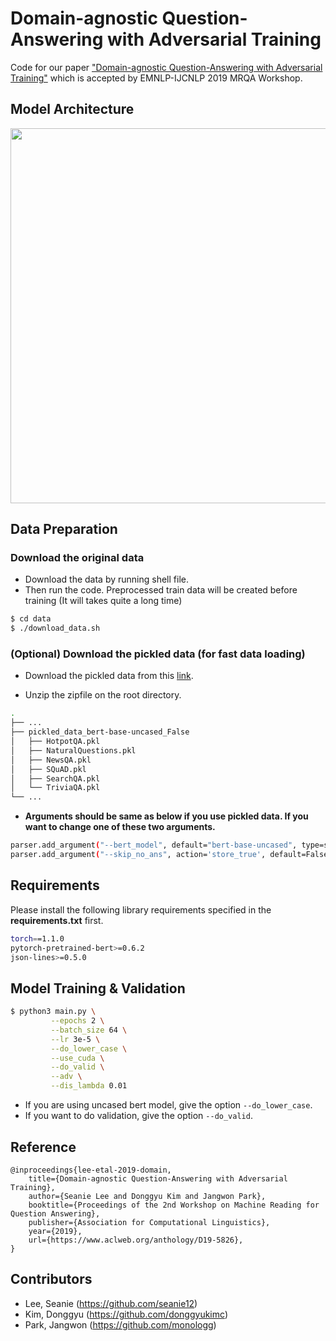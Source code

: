 # Domain-agnostic Question-Answering with Adversarial Training

Code for our paper ["Domain-agnostic Question-Answering with Adversarial Training"](https://arxiv.org/abs/1910.09342) which is accepted by EMNLP-IJCNLP 2019 MRQA Workshop.

## Model Architecture

<p float="left" align="center">
    <img width="600" src="https://user-images.githubusercontent.com/28896432/77992903-0076db00-7362-11ea-98eb-799983177efc.png" />  
</p>

## Data Preparation

### Download the original data

- Download the data by running shell file.
- Then run the code. Preprocessed train data will be created before training (It will takes quite a long time)

```bash
$ cd data
$ ./download_data.sh
```

### (Optional) Download the pickled data (for fast data loading)

- Download the pickled data from this [link](https://drive.google.com/open?id=1-IHdLL4oLOI_Ur8ej-KUZ4kVGGuSKcJ2).

- Unzip the zipfile on the root directory.

```bash
.
├── ...
├── pickled_data_bert-base-uncased_False
│   ├── HotpotQA.pkl
│   ├── NaturalQuestions.pkl
│   ├── NewsQA.pkl
│   ├── SQuAD.pkl
│   ├── SearchQA.pkl
│   └── TriviaQA.pkl
└── ...

```

- **Arguments should be same as below if you use pickled data. If you want to change one of these two arguments.**

```bash
parser.add_argument("--bert_model", default="bert-base-uncased", type=str, help="Bert model")
parser.add_argument("--skip_no_ans", action='store_true', default=False, help="whether to exclude no answer example")
```

## Requirements

Please install the following library requirements specified in the **requirements.txt** first.

```bash
torch==1.1.0
pytorch-pretrained-bert>=0.6.2
json-lines>=0.5.0
```

## Model Training & Validation

```bash
$ python3 main.py \
         --epochs 2 \
         --batch_size 64 \
         --lr 3e-5 \
         --do_lower_case \
         --use_cuda \
         --do_valid \
         --adv \
         --dis_lambda 0.01
```

- If you are using uncased bert model, give the option `--do_lower_case`.
- If you want to do validation, give the option `--do_valid`.

## Reference

```
@inproceedings{lee-etal-2019-domain,
    title={Domain-agnostic Question-Answering with Adversarial Training},
    author={Seanie Lee and Donggyu Kim and Jangwon Park},
    booktitle={Proceedings of the 2nd Workshop on Machine Reading for Question Answering},
    publisher={Association for Computational Linguistics},
    year={2019},
    url={https://www.aclweb.org/anthology/D19-5826},
}
```

## Contributors

- Lee, Seanie (https://github.com/seanie12)
- Kim, Donggyu (https://github.com/donggyukimc)
- Park, Jangwon (https://github.com/monologg)
